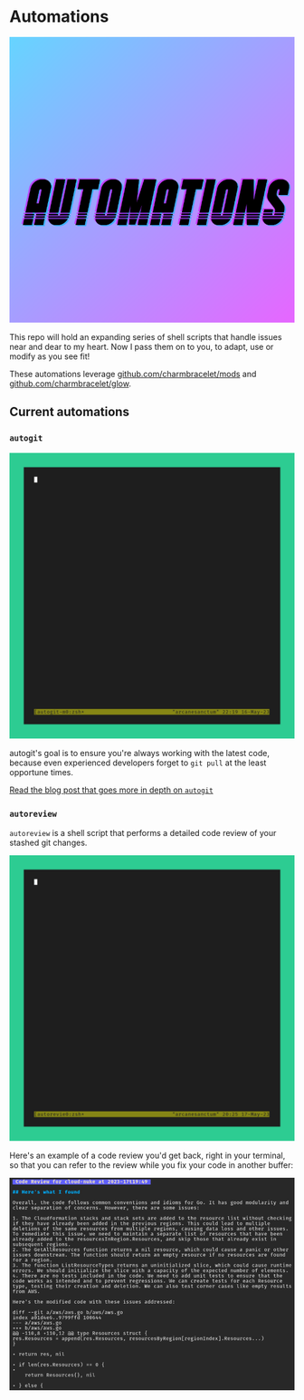 # Automations

![Shell automations for productivity and fun](./docs/automations-logo.png)

This repo will hold an expanding series of shell scripts that handle issues near and dear to my heart. Now I pass them on to you, to adapt, use or modify as you see fit!

These automations leverage [github.com/charmbracelet/mods](https://github.com/charmbracelet/mods) and [github.com/charmbracelet/glow](https://github.com/charmbracelet/glow).

## Current automations

### `autogit`

![autogit is a shell script that handles git fetching, branch pruning and more](./docs/autogit-master-main.gif)

autogit's goal is to ensure you're always working with the latest code, because even experienced developers forget to `git pull` at the least opportune times.

[Read the blog post that goes more in depth on `autogit`](https://www.zackproser.com/blog/autogit-introduction)

### `autoreview`

`autoreview` is a shell script that performs a detailed code review of your stashed git changes. 

![Shell automation for automatic local code review](./docs/autoreview.gif)

Here's an example of a code review you'd get back, right in your terminal, so that you can refer to the review while you fix your code in another buffer:

![Example autoreview review output](./docs/autoreview-example.png)
